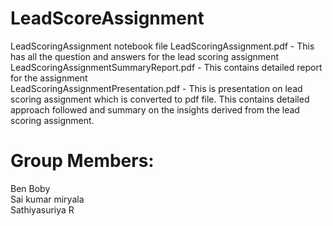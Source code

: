 # LeadScoreAssignment

LeadScoringAssignment notebook file LeadScoringAssignment.pdf - This has all the question and answers for the lead scoring assignment <br> LeadScoringAssignmentSummaryReport.pdf - This contains detailed report for the assignment <br>
LeadScoringAssignmentPresentation.pdf - This is presentation on lead scoring assignment which is converted to pdf file. This contains detailed approach followed and summary on the insights derived from the lead scoring assignment.<br>

# Group Members:
Ben Boby <br>
Sai kumar miryala <br>
Sathiyasuriya R  <br>


